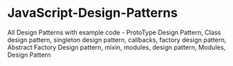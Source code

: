 # JavaScript-Design-Patterns
All Design Patterns with example code - ProtoType Design Pattern, Class design pattern, singleton design pattern, callbacks, factory design pattern, Abstract Factory Design pattern, mixin, modules, design pattern, Modules, Design Pattern
